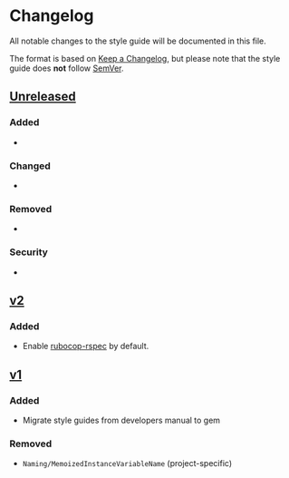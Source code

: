 # Changelog

All notable changes to the style guide will be documented in this file.

The format is based on [Keep a Changelog](http://keepachangelog.com/en/1.0.0/),
but please note that the style guide does **not** follow [SemVer](https://semver.org).

## [Unreleased]

### Added

-

### Changed

-

### Removed

-

### Security

-

## [v2]

### Added

- Enable [rubocop-rspec](https://github.com/rubocop-hq/rubocop-rspec) by default.

## [v1]

### Added

- Migrate style guides from developers manual to gem

### Removed

- `Naming/MemoizedInstanceVariableName` (project-specific)

[Unreleased]: https://github.com/InspireNL/inspire-ruby-style/compare/v1...HEAD
[v2]: https://github.com/InspireNL/inspire-ruby-style/tree/v2
[v1]: https://github.com/InspireNL/inspire-ruby-style/tree/v1
